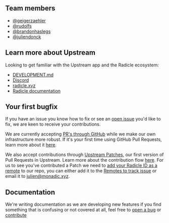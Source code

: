 ## Team members

* [@geigerzaehler][gz]
* [@rudolfs][ru]
* [@brandonhaslegs][bhl]
* [@juliendonck][jd]

## Learn more about Upstream

Looking to get familiar with the Upstream app and the Radicle ecosystem:

* [DEVELOPMENT.md][dmd]
* [Discord][dc]
* [radicle.xyz][ra]
* [Radicle documentation][rd]

<!-- # Bug triage

This sections explains how bug triaging is done for your project. Help beginners by including examples to good bug reports and providing them questions they should look to answer.

* You can help report bugs by filing them here:
* You can look through the existing bugs here:

* You can help us diagnose and fix existing bugs by asking and providing answers for the following:

  * Is the bug reproducible as explained?
  * Is it reproducible in other environments (for instance, on different browsers or devices)?
  * Are the steps to reproduce the bug clear? If not, can you describe how you might reproduce it?
  * What tags should the bug have?
  * Is this bug something you have run into? Would you appreciate it being looked into faster?

* You can close fixed bugs by testing old tickets to see if they are still happening.
* You can update our changelog here:
* You can remove duplicate bug reports by: -->

## Your first bugfix

If you have an issue you know how to fix or see an [open issue][oi] you'd like
to fix, we are keen to receive your contributions.

We are currently accepting [PR's through GitHub][pr] while we make our own
infrastructure more robust. If it's your first time using GitHub Pull Requests,
learn more about it [here][ghf].

We also accept contributions through [Upstream Patches][up], our first version
of Pull Requests in Upstream. Learn more about the contribution flow [here][cbf].
For us to see you've contributed a Patch we need to [add your Radicle ID as a
remote][ar] to our repo, you can either add it to the [Remotes to track
issue][rtr] or email it to [julien@monadic.xyz][mt].

## Documentation

We're writing documentation as we are developing new features if you find
something that is confusing or not covered at all, feel free to [open a bug][ob]
or [contribute][cd]



[gz]: https://github.com/geigerzaehler
[ru]: https://github.com/rudolfs
[bhl]: https://github.com/brandonhaslegs
[jd]: https://github.com/juliendonck

[dmd]: DEVELOPMENT.md
[dc]: https://discord.gg/HRdnwAwGbG
[ra]: https://radicle.xyz
[rd]: https://docs.radicle.xyz

[oi]: https://github.com/radicle-dev/radicle-docs/issues
[pr]: https://github.com/radicle-dev/radicle-upstream/pulls
[ghf]: https://guides.github.com/introduction/flow/
[up]: http://docs.radicle.xyz/docs/using-radicle/creating-patches
[cbf]: https://docs.radicle.xyz/docs/using-radicle/overview
[ar]: http://docs.radicle.xyz/docs/using-radicle/tracking-and-viewing#adding-remotes
[rtr]: https://github.com/radicle-dev/radicle-docs/issues/###
[mt]: mailto:julien@monadic.xyz

[ob]: https://github.com/radicle-dev/radicle-docs/issues/new/choose
[cd]: https://github.com/radicle-dev/radicle-docs#readme
